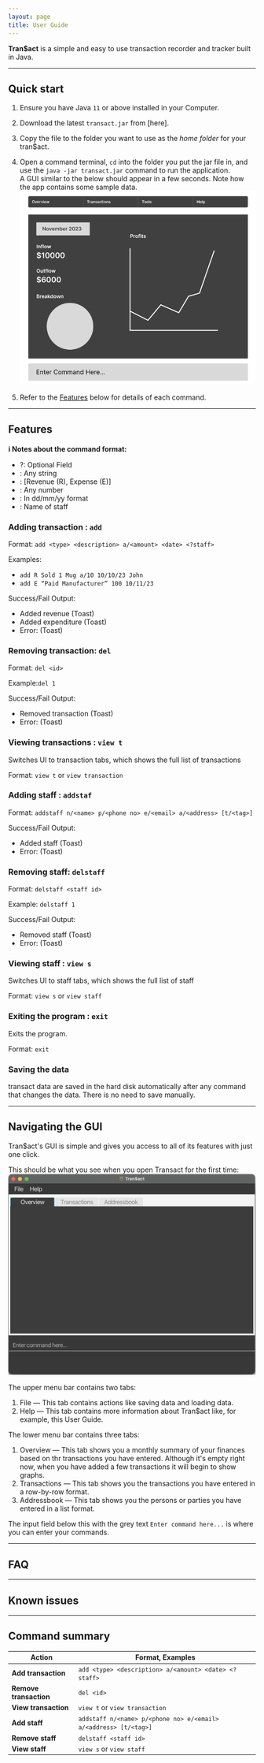```yaml
---
layout: page
title: User Guide
---
```


**Tran$act** is a simple and easy to use transaction recorder and tracker built in Java.

--------------------------------------------------------------------------------------------------------------------

## Quick start

1. Ensure you have Java `11` or above installed in your Computer.

1. Download the latest `transact.jar` from [here].

1. Copy the file to the folder you want to use as the _home folder_ for your tran$act.

1. Open a command terminal, `cd` into the folder you put the jar file in, and use the `java -jar transact.jar` command to run the application.<br>
   A GUI similar to the below should appear in a few seconds. Note how the app contains some sample data.<br>
   ![Ui](images/Ui.png)

1. Refer to the [Features](#features) below for details of each command.

--------------------------------------------------------------------------------------------------------------------

## Features

<div markdown="block" class="alert alert-info">

**:information_source: Notes about the command format:**<br>

* ?: Optional Field
* <description>: Any string
* <type>: [Revenue (R), Expense (E)]
* <amount>: Any number
* <date>: In dd/mm/yy format
* <staff>: Name of staff


### Adding transaction : `add`

Format: `add <type> <description> a/<amount> <date> <?staff>`

Examples:
* `add R Sold 1 Mug a/10 10/10/23 John`
* `add E “Paid Manufacturer” 100 10/11/23`

Success/Fail Output:
* Added revenue (Toast)
* Added expenditure (Toast)
* Error: <Error Message> (Toast)


### Removing transaction: `del`

Format: `del <id>`

Example:`del 1`

Success/Fail Output:
* Removed transaction (Toast)
* Error: <Error Message> (Toast)

### Viewing transactions : `view t`

Switches UI to transaction tabs, which shows the full list of transactions

Format: `view t` or `view transaction`


### Adding staff : `addstaf`

Format: `addstaff n/<name> p/<phone no> e/<email> a/<address> [t/<tag>]`

Success/Fail Output:
* Added staff (Toast)
* Error: <Error Message> (Toast)

### Removing staff: `delstaff`

Format: `delstaff <staff id>`

Example: `delstaff 1`

Success/Fail Output:
* Removed staff (Toast)
* Error: <Error Message> (Toast)


### Viewing staff : `view s`

Switches UI to staff tabs, which shows the full list of staff

Format: `view s` or `view staff`

### Exiting the program : `exit`

Exits the program.

Format: `exit`

### Saving the data

transact data are saved in the hard disk automatically after any command that changes the data. There is no need to save manually.

--------------------------------------------------------------------------------------------------------------------

## Navigating the GUI

Tran$act's GUI is simple and gives you access to all of its features with just one click.

This should be what you see when you open Transact for the first time:
![Ui](images/Transact_UI.png)

The upper menu bar contains two tabs:
1. File — This tab contains actions like saving data and loading data.
2. Help — This tab contains more information about Tran$act like, for example, this User Guide.

The lower menu bar contains three tabs:
1. Overview — This tab shows you a monthly summary of your finances based on thr transactions you have entered. Although it's empty right now, when you have added a few transactions it will begin to show graphs.
2. Transactions — This tab shows you the transactions you have entered in a row-by-row format.
3. Addressbook — This tab shows you the persons or parties you have entered in a list format.

The input field below this with the grey text `Enter command here...` is where you can enter your commands.

--------------------------------------------------------------------------------------------------------------------

## FAQ

--------------------------------------------------------------------------------------------------------------------

## Known issues


--------------------------------------------------------------------------------------------------------------------

## Command summary

Action | Format, Examples
--------|------------------
**Add transaction** | `add <type> <description> a/<amount> <date> <?staff>`
**Remove transaction** | `del <id>`
**View transaction** | `view t` or `view transaction`
**Add staff** | `addstaff n/<name> p/<phone no> e/<email> a/<address> [t/<tag>]`
**Remove staff** | `delstaff <staff id>`
**View staff** | `view s` or `view staff`
